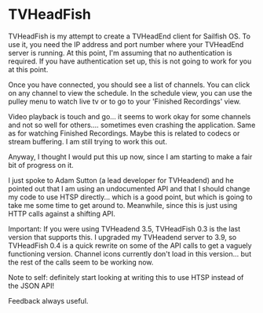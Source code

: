 TVHeadFish
==========

TVHeadFish is my attempt to create a TVHeadEnd client for Sailfish OS. To use it, you need the IP address and port number where your TVHeadEnd server is running. At this point, I'm assuming that no authentication is required. If you have authentication set up, this is not going to work for you at this point.

Once you have connected, you should see a list of channels. You can click on any channel to view the schedule. In the schedule view, you can use the pulley menu to watch live tv or to go to your 'Finished Recordings' view.

Video playback is touch and go... it seems to work okay for some channels and not so well for others.... sometimes even crashing the application. Same as for watching Finished Recordings. Maybe this is related to codecs or stream buffering. I am still trying to work this out.

Anyway, I thought I would put this up now, since I am starting to make a fair bit of progress on it.

I just spoke to Adam Sutton (a lead developer for TVHeadend) and he pointed out that I am using an undocumented API and that I should change my code to use HTSP directly... which is a good point, but which is going to take me some time to get around to. Meanwhile, since this is just using HTTP calls against a shifting API.

Important: If you were using TVHeadend 3.5, TVHeadFish 0.3 is the last version that supports this. I upgraded my TVHeadend server to 3.9, so TVHeadFish 0.4 is a quick rewrite on some of the API calls to get a vaguely functioning version. Channel icons currently don't load in this version... but the rest of the calls seem to be working now.

Note to self: definitely start looking at writing this to use HTSP instead of the JSON API!

Feedback always useful.

